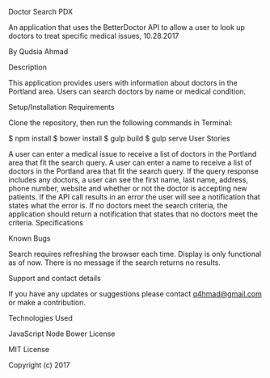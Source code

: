 Doctor Search PDX

An application that uses the BetterDoctor API to allow a user to look up doctors to treat specific medical issues, 10.28.2017

By Qudsia Ahmad

Description

This application provides users with information about doctors in the Portland area. Users can search doctors by name or medical condition.

Setup/Installation Requirements

Clone the repository, then run the following commands in Terminal:

$ npm install
$ bower install
$ gulp build
$ gulp serve
User Stories

A user can enter a medical issue to receive a list of doctors in the Portland area that fit the search query.
A user can enter a name to receive a list of doctors in the Portland area that fit the search query.
If the query response includes any doctors, a user can see the first name, last name, address, phone number, website and whether or not the doctor is accepting new patients.
If the API call results in an error the user will see a notification that states what the error is.
If no doctors meet the search criteria, the application should return a notification that states that no doctors meet the criteria.
Specifications


Known Bugs

Search requires refreshing the browser each time.  Display is only functional as of now. There is no message if the search returns no results.

Support and contact details

If you have any updates or suggestions please contact q4hmad@gmail.com or make a contribution.

Technologies Used

JavaScript
Node
Bower
License

MIT License

Copyright (c) 2017
